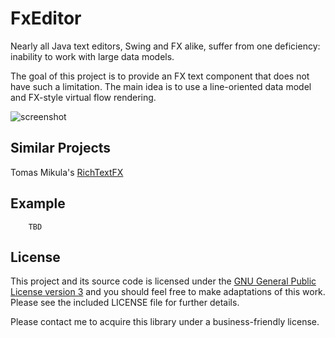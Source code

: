 # FxEditor

Nearly all Java text editors, Swing and FX alike, suffer from one deficiency: inability to work with large 
data models.

The goal of this project is to provide an FX text component that does not have such a limitation.  The main idea
is to use a line-oriented data model and FX-style virtual flow rendering.

![screenshot](https://github.com/andy-goryachev/FxDock/blob/master/screenshots/2016-1102-192959-948.png)


## Similar Projects

Tomas Mikula's [RichTextFX](https://github.com/TomasMikula/RichTextFX) 


## Example

		TBD


## License

This project and its source code is licensed under the [GNU General Public License version 3](https://www.gnu.org/licenses/gpl-3.0.en.html) and you should feel free to make adaptations of this work. Please see the included LICENSE file for further details.

Please contact me to acquire this library under a business-friendly license.


